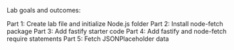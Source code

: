 Lab goals and outcomes:

Part 1: Create lab file and initialize Node.js folder
Part 2: Install node-fetch package
Part 3: Add fastify starter code
Part 4: Add fastify and node-fetch require statements
Part 5: Fetch JSONPlaceholder data
